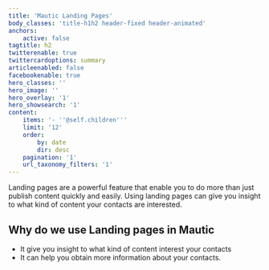 ```yaml
---
title: 'Mautic Landing Pages'
body_classes: 'title-h1h2 header-fixed header-animated'
anchors:
    active: false
tagtitle: h2
twitterenable: true
twittercardoptions: summary
articleenabled: false
facebookenable: true
hero_classes: ''
hero_image: ''
hero_overlay: '1'
hero_showsearch: '1'
content:
    items: '- ''@self.children'''
    limit: '12'
    order:
        by: date
        dir: desc
    pagination: '1'
    url_taxonomy_filters: '1'
---
```


Landing pages are a powerful feature that enable you to do more than just publish content quickly and easily. Using landing pages can give you insight to what kind of content your contacts are interested.


## Why do we use Landing pages in Mautic
* It give you insight to what kind of content interest your contacts
* It can help you obtain more information about your contacts.

